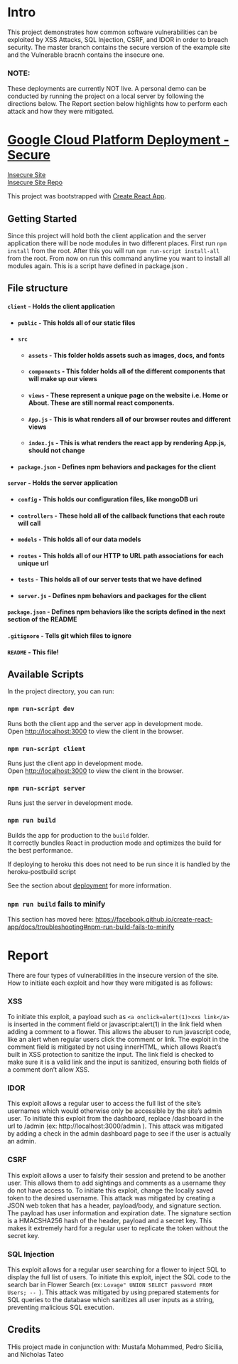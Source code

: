 # Intro

This project demonstrates how common software vulnerabilities can be exploited by XSS Attacks, SQL Injection, CSRF, and IDOR in order to breach security.
The master branch contains the secure version of the example site and the Vulnerable bracnh contains the insecure one.

### NOTE: 
These deployments are currently NOT live. A personal demo can be conducted by running the project on a local server by following the directions below. The Report section below highlights how to perform each attack and how they were mitigated.

# [Google Cloud Platform Deployment - Secure](https://minip1-272004.appspot.com/Home)

[Insecure Site](https://minip1-vulnerable-272103.appspot.com/home)  
[Insecure Site Repo](https://github.com/kvinthms/SoftwareSecurityDemo/tree/Vulnerable)  

This project was bootstrapped with [Create React App](https://github.com/facebook/create-react-app).

## Getting Started

Since this project will hold both the client application and the server application there will be node modules in two different places. First run `npm install` from the root. After this you will run `npm run-script install-all` from the root. From now on run this command anytime you want to install all modules again. This is a script 
have defined in package.json .

## File structure
#### `client` - Holds the client application
- #### `public` - This holds all of our static files
- #### `src`
    - #### `assets` - This folder holds assets such as images, docs, and fonts
    - #### `components` - This folder holds all of the different components that will make up our views
    - #### `views` - These represent a unique page on the website i.e. Home or About. These are still normal react components.
    - #### `App.js` - This is what renders all of our browser routes and different views
    - #### `index.js` - This is what renders the react app by rendering App.js, should not change
- #### `package.json` - Defines npm behaviors and packages for the client
#### `server` - Holds the server application
- #### `config` - This holds our configuration files, like mongoDB uri
- #### `controllers` - These hold all of the callback functions that each route will call
- #### `models` - This holds all of our data models
- #### `routes` - This holds all of our HTTP to URL path associations for each unique url
- #### `tests` - This holds all of our server tests that we have defined
- #### `server.js` - Defines npm behaviors and packages for the client
#### `package.json` - Defines npm behaviors like the scripts defined in the next section of the README
#### `.gitignore` - Tells git which files to ignore
#### `README` - This file!


## Available Scripts

In the project directory, you can run:

### `npm run-script dev`

Runs both the client app and the server app in development mode.<br>
Open [http://localhost:3000](http://localhost:3000) to view the client in the browser.

### `npm run-script client`

Runs just the client app in development mode.<br>
Open [http://localhost:3000](http://localhost:3000) to view the client in the browser.


### `npm run-script server`

Runs just the server in development mode.<br>


### `npm run build`

Builds the app for production to the `build` folder.<br>
It correctly bundles React in production mode and optimizes the build for the best performance.

If deploying to heroku this does not need to be run since it is handled by the heroku-postbuild script<br>

See the section about [deployment](https://facebook.github.io/create-react-app/docs/deployment) for more information.

### `npm run build` fails to minify

This section has moved here: https://facebook.github.io/create-react-app/docs/troubleshooting#npm-run-build-fails-to-minify

# Report

There are four types of vulnerabilities in the insecure version of the site. How to initiate each exploit and how they were mitigated is as follows:

### XSS
To initiate this exploit, a payload such as ```<a onclick=alert(1)>xxs link</a>``` is inserted in the comment field or javascript:alert(1) in the link field when adding a comment to a flower. This allows the abuser to run javascript code, like an alert when regular users click the comment or link. The exploit in the comment field is mitigated by not using innerHTML, which allows React’s built in XSS protection to sanitize the input. The link field is checked to make sure it is a valid link and the input is sanitized, ensuring both fields of a comment don’t allow XSS.

### IDOR
This exploit allows a regular user to access the full list of the site’s usernames which would otherwise only be accessible by the site’s admin user. To initiate this exploit from the dashboard, replace /dashboard in the url to /admin (ex: http://localhost:3000/admin ). This attack was mitigated by adding a check in the admin dashboard page to see if the user is actually an admin.

### CSRF
This exploit allows a user to falsify their session and pretend to be another user. This allows them to add sightings and comments as a username they do not have access to. To initiate this exploit, change the locally saved token to the desired username. This attack was mitigated by creating a JSON web token that has a header, payload/body, and signature section. The payload has user information and expiration date. The signature section is a HMACSHA256 hash of the header, payload and a secret key. This makes it extremely hard for a regular user to replicate the token without the secret key.

### SQL Injection
This exploit allows for a regular user searching for a flower to inject SQL to display the full list of users. To initiate this exploit, inject the SQL code to the search bar in Flower Search (ex: ```Lovage" UNION SELECT password FROM Users; -- ```). This attack was mitigated by using prepared statements for SQL queries to the database which sanitizes all user inputs as a string, preventing malicious SQL execution.

## Credits

THis project made in conjunction with: Mustafa Mohammed, Pedro Sicilia, and Nicholas Tateo
